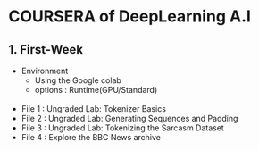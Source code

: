 # COURSERA of DeepLearning A.I

## 1. First-Week
- Environment
    - Using the Google colab 
    - options : Runtime(GPU/Standard)
<br></br>
- File 1 : Ungraded Lab: Tokenizer Basics
- File 2 : Ungraded Lab: Generating Sequences and Padding
- File 3 : Ungraded Lab: Tokenizing the Sarcasm Dataset
- File 4 : Explore the BBC News archive
<br></br>
